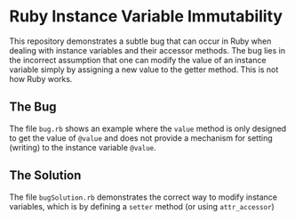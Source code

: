 # Ruby Instance Variable Immutability

This repository demonstrates a subtle bug that can occur in Ruby when dealing with instance variables and their accessor methods.  The bug lies in the incorrect assumption that one can modify the value of an instance variable simply by assigning a new value to the getter method.  This is not how Ruby works.

## The Bug
The file `bug.rb` shows an example where the `value` method is only designed to get the value of `@value` and does not provide a mechanism for setting (writing) to the instance variable `@value`.

## The Solution
The file `bugSolution.rb` demonstrates the correct way to modify instance variables, which is by defining a `setter` method (or using `attr_accessor`)